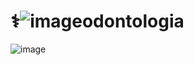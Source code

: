 # ⚕️![image](https://github.com/user-attachments/assets/24a8762e-242b-4e7c-945a-d1260bcceb00)odontologia

![image](https://github.com/user-attachments/assets/24a8762e-242b-4e7c-945a-d1260bcceb00)

